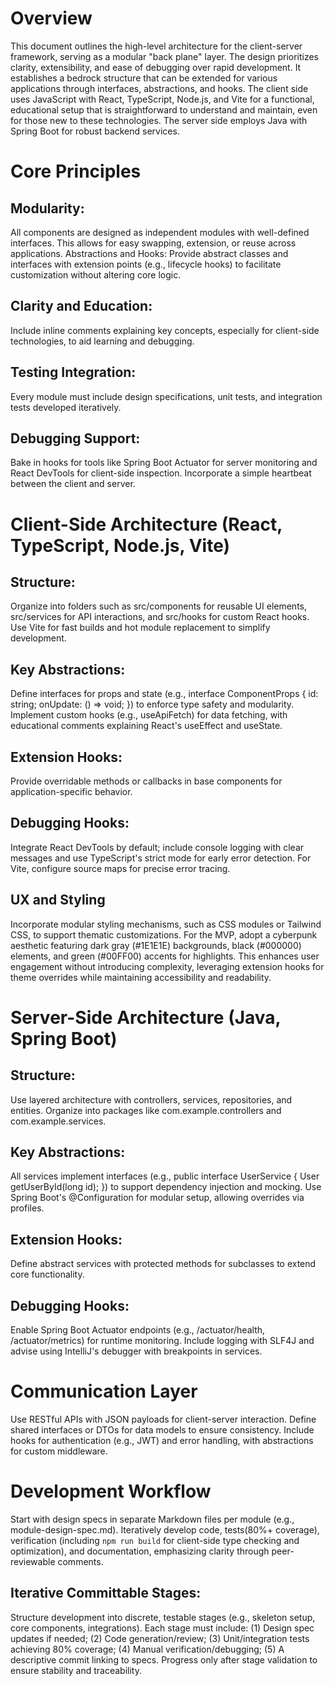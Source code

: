 # Overview
This document outlines the high-level architecture for the client-server framework, serving as a modular "back plane" layer. The design prioritizes clarity, extensibility, and ease of debugging over rapid development. It establishes a bedrock structure that can be extended for various applications through interfaces, abstractions, and hooks. The client side uses JavaScript with React, TypeScript, Node.js, and Vite for a functional, educational setup that is straightforward to understand and maintain, even for those new to these technologies. The server side employs Java with Spring Boot for robust backend services.
# Core Principles

## Modularity: 
All components are designed as independent modules with well-defined interfaces. This allows for easy swapping, extension, or reuse across applications.
Abstractions and Hooks: Provide abstract classes and interfaces with extension points (e.g., lifecycle hooks) to facilitate customization without altering core logic.
## Clarity and Education: 
Include inline comments explaining key concepts, especially for client-side technologies, to aid learning and debugging.
## Testing Integration: 
Every module must include design specifications, unit tests, and integration tests developed iteratively.
## Debugging Support: 
Bake in hooks for tools like Spring Boot Actuator for server monitoring and React DevTools for client-side inspection.
Incorporate a simple heartbeat between the client and server.

# Client-Side Architecture (React, TypeScript, Node.js, Vite)

## Structure: 
Organize into folders such as src/components for reusable UI elements, src/services for API interactions, and src/hooks for custom React hooks. Use Vite for fast builds and hot module replacement to simplify development.

## Key Abstractions:
Define interfaces for props and state (e.g., interface ComponentProps { id: string; onUpdate: () => void; }) to enforce type safety and modularity.
Implement custom hooks (e.g., useApiFetch) for data fetching, with educational comments explaining React's useEffect and useState.
## Extension Hooks: 
Provide overridable methods or callbacks in base components for application-specific behavior.
##  Debugging Hooks: 
Integrate React DevTools by default; include console logging with clear messages and use TypeScript's strict mode for early error detection. For Vite, configure source maps for precise error tracing.
## UX and Styling
Incorporate modular styling mechanisms, such as CSS modules or Tailwind CSS, to 
support thematic customizations. For the MVP, adopt a cyberpunk aesthetic featuring dark gray (#1E1E1E) backgrounds, black (#000000) elements, and green (#00FF00) accents for highlights. This enhances user engagement without introducing complexity, leveraging extension hooks for theme overrides while maintaining accessibility and readability.

# Server-Side Architecture (Java, Spring Boot)

## Structure: 
Use layered architecture with controllers, services, repositories, and entities. Organize into packages like com.example.controllers and com.example.services.
## Key Abstractions:

All services implement interfaces (e.g., public interface UserService { User getUserById(long id); }) to support dependency injection and mocking.
Use Spring Boot's @Configuration for modular setup, allowing overrides via profiles.


## Extension Hooks:
 Define abstract services with protected methods for subclasses to extend core functionality.
## Debugging Hooks: 
Enable Spring Boot Actuator endpoints (e.g., /actuator/health, /actuator/metrics) for runtime monitoring. Include logging with SLF4J and advise using IntelliJ's debugger with breakpoints in services.

# Communication Layer

Use RESTful APIs with JSON payloads for client-server interaction. Define shared interfaces or DTOs for data models to ensure consistency.
Include hooks for authentication (e.g., JWT) and error handling, with abstractions for custom middleware.

# Development Workflow
Start with design specs in separate Markdown files per module (e.g., module-design-spec.md).
Iteratively develop code, tests(80%+ coverage), verification (including `npm run build` for client-side type checking and optimization), and documentation, emphasizing clarity through peer-reviewable comments.

## Iterative Committable Stages: 
Structure development into discrete, testable stages (e.g., skeleton setup, core components, integrations). Each stage must include: (1) Design spec updates if needed; (2) Code generation/review; (3) Unit/integration tests achieving 80% coverage; (4) Manual verification/debugging; (5) A descriptive commit linking to specs. Progress only after stage validation to ensure stability and traceability.